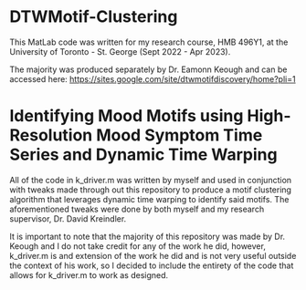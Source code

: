 # DTWMotif-Clustering

This MatLab code was written for my research course, HMB 496Y1, at the University of Toronto - St. George (Sept 2022 - Apr 2023).

The majority was produced separately by Dr. Eamonn Keough and can be accessed here: 
https://sites.google.com/site/dtwmotifdiscovery/home?pli=1

# Identifying Mood Motifs using High-Resolution Mood Symptom Time Series and Dynamic Time Warping

All of the code in k_driver.m was written by myself and used in conjunction with tweaks made through out this repository to produce a motif clustering algorithm that leverages dynamic time warping to identify said motifs. The aforementioned tweaks were done by both myself and my research supervisor, Dr. David Kreindler.

It is important to note that the majority of this repository was made by Dr. Keough and I do not take credit for any of the work he did, however, k_driver.m is and extension of the work he did and is not very useful outside the context of his work, so I decided to include the entirety of the code that allows for k_driver.m to work as designed.
